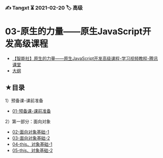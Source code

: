 ### ✍️ Tangxt ⏳ 2021-02-20 🏷️ 高级

# 03-原生的力量——原生JavaScript开发高级课程

- [【智能社】原生的力量——原生JavaScript开发高级课程-学习视频教程-腾讯课堂](https://ke.qq.com/course/431292)
- [大纲](./syllabus.md)

## ★目录

1）预备课-课前准备

- [01-预备课-课前准备](./01.md)

2）第一部分：面向对象

- [02-面向对象基础-1](./02.md)
- [03-面向对象基础-2](./03.md)
- [04-this、对象基础-1](./04.md)
- [05-this、对象基础-2](./05.md)

